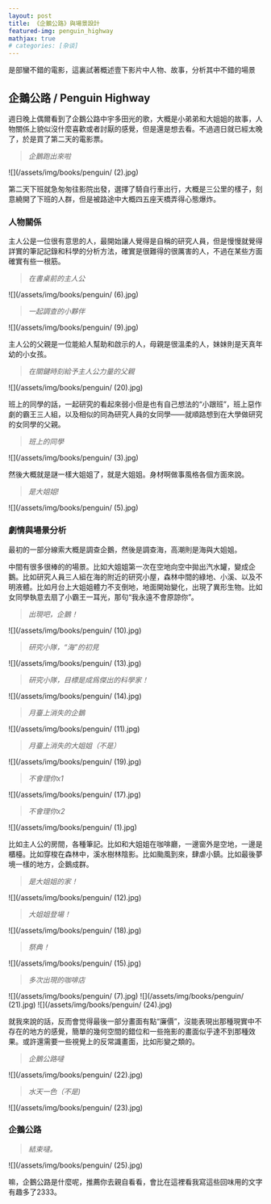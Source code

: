 ```yaml
---
layout: post
title: 《企鵝公路》與場景設計
featured-img: penguin_highway
mathjax: true
# categories: [杂谈]
---
```


是部蠻不錯的電影，這裏試著概述壹下影片中人物、故事，分析其中不錯的場景

<!--more-->

## 企鵝公路 / Penguin Highway

週日晚上偶爾看到了企鵝公路中宇多田光的歌，大概是小弟弟和大姐姐的故事，人物關係上貌似沒什麼喜歡或者討厭的感覺，但是還是想去看。不過週日就已經太晚了，於是買了第二天的電影票。

> *企鵝跑出來啦*

![](/assets/img/books/penguin/ (2).jpg)

第二天下班就急匆匆往影院出發，選擇了騎自行車出行，大概是三公里的樣子，刻意繞開了下班的人群，但是被路途中大概四五座天橋弄得心態爆炸。


### 人物關係

主人公是一位很有意思的人，最開始讓人覺得是自稱的研究人員，但是慢慢就覺得詳實的筆記記錄和科學的分析方法，確實是很難得的很厲害的人，不過在某些方面確實有些一根筋。

> *在書桌前的主人公*

![](/assets/img/books/penguin/ (6).jpg)


> *一起調查的小夥伴*

![](/assets/img/books/penguin/ (9).jpg)

主人公的父親是一位能給人幫助和啟示的人，母親是很溫柔的人，妹妹則是天真年幼的小女孩。


> *在關鍵時刻給予主人公力量的父親*

![](/assets/img/books/penguin/ (20).jpg)

班上的同學的話，一起研究的看起來弱小但是也有自己想法的“小跟班”，班上惡作劇的霸王三人組，以及相似的同為研究人員的女同學——就順路想到在大學做研究的女同學的父親。


> *班上的同學*

![](/assets/img/books/penguin/ (3).jpg)


然後大概就是謎一樣大姐姐了，就是大姐姐。身材啊做事風格各個方面來說。


> *是大姐姐!*

![](/assets/img/books/penguin/ (5).jpg)


### 劇情與場景分析

最初的一部分線索大概是調查企鵝，然後是調查海，高潮則是海與大姐姐。


中間有很多很棒的的場景。比如大姐姐第一次在空地向空中拋出汽水罐，變成企鵝。比如研究人員三人組在海的附近的研究小屋，森林中間的綠地、小溪、以及不明液體。比如月台上大姐姐體力不支倒地，地面開始變化，出現了異形生物。比如女同學執意去扇了小霸王一耳光，那句“我永遠不會原諒你”。

> *出現吧，企鵝！*

![](/assets/img/books/penguin/ (10).jpg)


> *研究小隊，“海”的初見*

![](/assets/img/books/penguin/ (13).jpg)

> *研究小隊，目標是成爲傑出的科學家！*

![](/assets/img/books/penguin/ (14).jpg)

> *月臺上消失的企鵝*

![](/assets/img/books/penguin/ (11).jpg)


> *月臺上消失的大姐姐（不是）*

![](/assets/img/books/penguin/ (19).jpg)

> *不會理你x1*

![](/assets/img/books/penguin/ (17).jpg)


> *不會理你x2*

![](/assets/img/books/penguin/ (1).jpg)

比如主人公的房間，各種筆記。比如和大姐姐在咖啡廳，一邊窗外是空地，一邊是櫃檯。比如穿梭在森林中，溪水樹林陰影。比如颱風到來，肆虐小鎮。比如最後夢境一樣的地方，企鵝成群。

> *是大姐姐的家！*

![](/assets/img/books/penguin/ (12).jpg)


> *大姐姐登場！*

![](/assets/img/books/penguin/ (18).jpg)

> *祭典！*

![](/assets/img/books/penguin/ (15).jpg)

> *多次出現的咖啡店*

![](/assets/img/books/penguin/ (7).jpg)
![](/assets/img/books/penguin/ (21).jpg)
![](/assets/img/books/penguin/ (24).jpg)


就我來說的話，反而會觉得最後一部分畫面有點“廉價”，沒能表現出那種現實中不存在的地方的感覺，簡單的幾何空間的錯位和一些拖影的畫面似乎達不到那種效果。或許還需要一些視覺上的反常識畫面，比如形變之類的。

> *企鵝公路噠*

![](/assets/img/books/penguin/ (22).jpg)

> *水天一色（不是)*

![](/assets/img/books/penguin/ (23).jpg)


### 企鵝公路


> *結束噠。*

![](/assets/img/books/penguin/ (25).jpg)

嘛，企鵝公路是什麼呢，推薦你去親自看看，會比在這裡看我寫這些回味用的文字有趣多了2333。


